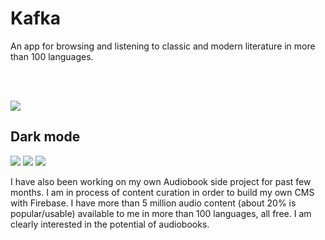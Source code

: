 # Kafka
An app for browsing and listening to classic and modern literature in more than 100 languages.





</br></br>

<img src="https://user-images.githubusercontent.com/6247940/56096787-4eed5880-5f0a-11e9-850c-fa8160266a5e.png">

## Dark mode
<img src="https://user-images.githubusercontent.com/6247940/56096941-e606e000-5f0b-11e9-8d8b-ce5d8c37e0f1.png">

<img src="https://user-images.githubusercontent.com/6247940/56096855-d6d36280-5f0a-11e9-8b2d-ca60869a5dd2.png">

<img src="https://user-images.githubusercontent.com/6247940/56096915-97594600-5f0b-11e9-9524-190d5d925d82.png">




I have also been working on my own Audiobook side project for past few months. I am in process of content curation in order to build my own CMS with Firebase. I have more than 5 million audio content (about 20% is popular/usable) available to me in more than 100 languages, all free. I am clearly interested in the potential of audiobooks.

